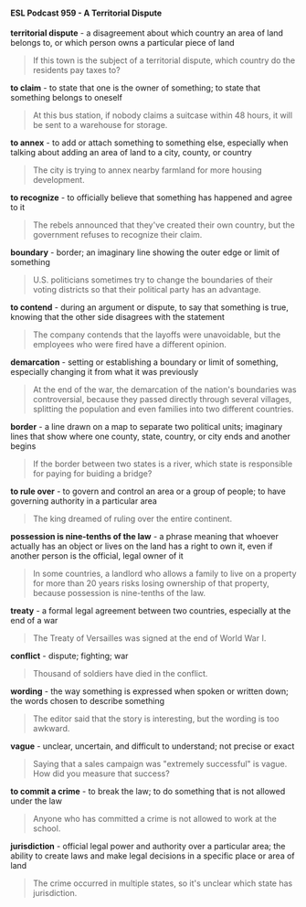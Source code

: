 #### ESL Podcast 959 - A Territorial Dispute

**territorial dispute** - a disagreement about which country an area of land
belongs to, or which person owns a particular piece of land

> If this town is the subject of a territorial dispute, which country do the residents
pay taxes to?

**to claim** - to state that one is the owner of something; to state that something
belongs to oneself

> At this bus station, if nobody claims a suitcase within 48 hours, it will be sent to
a warehouse for storage.

**to annex** - to add or attach something to something else, especially when talking
about adding an area of land to a city, county, or country

> The city is trying to annex nearby farmland for more housing development.

**to recognize** - to officially believe that something has happened and agree to it

> The rebels announced that they've created their own country, but the
government refuses to recognize their claim.

**boundary** - border; an imaginary line showing the outer edge or limit of
something

> U.S. politicians sometimes try to change the boundaries of their voting districts
so that their political party has an advantage.

**to contend** - during an argument or dispute, to say that something is true,
knowing that the other side disagrees with the statement

> The company contends that the layoffs were unavoidable, but the employees
who were fired have a different opinion.

**demarcation** - setting or establishing a boundary or limit of something,
especially changing it from what it was previously

> At the end of the war, the demarcation of the nation's boundaries was
controversial, because they passed directly through several villages, splitting the
population and even families into two different countries.

**border** - a line drawn on a map to separate two political units; imaginary lines
that show where one county, state, country, or city ends and another begins

> If the border between two states is a river, which state is responsible for paying
for buiding a bridge?

**to rule over** - to govern and control an area or a group of people; to have
governing authority in a particular area

> The king dreamed of ruling over the entire continent.

**possession is nine-tenths of the law** - a phrase meaning that whoever actually
has an object or lives on the land has a right to own it, even if another person is
the official, legal owner of it

> In some countries, a landlord who allows a family to live on a property for more
than 20 years risks losing ownership of that property, because possession is
nine-tenths of the law.

**treaty** - a formal legal agreement between two countries, especially at the end of
a war

> The Treaty of Versailles was signed at the end of World War I.

**conflict** - dispute; fighting; war

> Thousand of soldiers have died in the conflict.

**wording** - the way something is expressed when spoken or written down; the
words chosen to describe something

> The editor said that the story is interesting, but the wording is too awkward.

**vague** - unclear, uncertain, and difficult to understand; not precise or exact

> Saying that a sales campaign was "extremely successful" is vague. How did
you measure that success?

**to commit a crime** - to break the law; to do something that is not allowed under
the law

> Anyone who has committed a crime is not allowed to work at the school.

**jurisdiction** - official legal power and authority over a particular area; the ability
to create laws and make legal decisions in a specific place or area of land

> The crime occurred in multiple states, so it's unclear which state has
jurisdiction.

